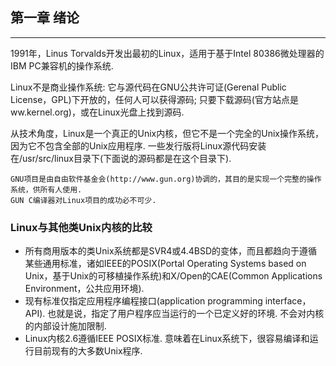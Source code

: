 ## 第一章 绪论

---

1991年，Linus Torvalds开发出最初的Linux，适用于基于Intel 80386微处理器的IBM PC兼容机的操作系统. 

Linux不是商业操作系统: 它与源代码在GNU公共许可证(Gerenal Public License，GPL)下开放的，任何人可以获得源码; 只要下载源码(官方站点是ww.kernel.org)，或在Linux光盘上找到源码. 

从技术角度，Linux是一个真正的Unix内核，但它不是一个完全的Unix操作系统，因为它不包含全部的Unix应用程序. 一些发行版将Linux源代码安装在/usr/src/linux目录下(下面说的源码都是在这个目录下). 

```
GNU项目是由自由软件基金会(http://www.gun.org)协调的，其目的是实现一个完整的操作系统，供所有人使用. 
GUN C编译器对Linux项目的成功必不可少. 
```

### Linux与其他类Unix内核的比较

- 所有商用版本的类Unix系统都是SVR4或4.4BSD的变体，而且都趋向于遵循某些通用标准，诸如IEEE的POSIX(Portal Operating Systems based on Unix，基于Unix的可移植操作系统)和X/Open的CAE(Common Applications Environment，公共应用环境). 
- 现有标准仅指定应用程序编程接口(application programming interface，API). 也就是说，指定了用户程序应当运行的一个已定义好的环境. 不会对内核的内部设计施加限制. 
- Linux内核2.6遵循IEEE POSIX标准. 意味着在Linux系统下，很容易编译和运行目前现有的大多数Unix程序. 
